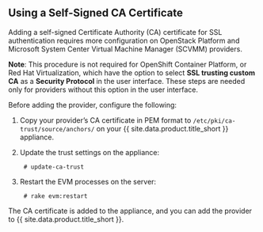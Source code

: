## Using a Self-Signed CA Certificate

Adding a self-signed Certificate Authority (CA) certificate for SSL authentication requires more configuration on OpenStack Platform and Microsoft System Center Virtual Machine Manager (SCVMM) providers.

**Note**: This procedure is not required for OpenShift Container Platform, or Red Hat Virtualization, which have the option to select **SSL trusting custom CA** as a **Security Protocol** in the user interface. These steps are needed only for providers without this option in the user interface.

Before adding the provider, configure the following:

1. Copy your provider’s CA certificate in PEM format to `/etc/pki/ca-trust/source/anchors/` on your {{ site.data.product.title_short }} appliance.

2. Update the trust settings on the appliance:

        # update-ca-trust

3. Restart the EVM processes on the server:

        # rake evm:restart

The CA certificate is added to the appliance, and you can add the provider to {{ site.data.product.title_short }}.
